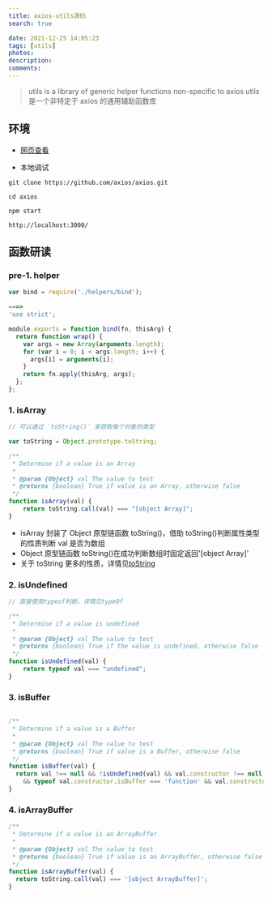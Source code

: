 ```yaml
---
title: axios-utils源码
search: true

date: 2021-12-25 14:05:23
tags: [utils]
photos:
description:
comments:
---
```


> utils is a library of generic helper functions non-specific to axios
> utils 是一个非特定于 axios 的通用辅助函数库

## 环境

-   [网页查看](https://github1s.com/axios/axios/blob/HEAD/CONTRIBUTING.md)

-   本地调试

```shell
git clone https://github.com/axios/axios.git

cd axios

npm start

http://localhost:3000/
```

## 函数研读

### pre-1\. helper

```js
var bind = require('./helpers/bind');

===>
'use strict';

module.exports = function bind(fn, thisArg) {
  return function wrap() {
    var args = new Array(arguments.length);
    for (var i = 0; i < args.length; i++) {
      args[i] = arguments[i];
    }
    return fn.apply(thisArg, args);
  };
};

```

### 1\. isArray

```js
// 可以通过 `toString()` 来获取每个对象的类型

var toString = Object.prototype.toString;

/**
 * Determine if a value is an Array
 *
 * @param {Object} val The value to test
 * @returns {boolean} True if value is an Array, otherwise false
 */
function isArray(val) {
    return toString.call(val) === "[object Array]";
}
```

-   isArray 封装了 Object 原型链函数 toString()，借助 toString()判断属性类型的性质判断 val 是否为数组
-   Object 原型链函数 toString()在成功判断数组时固定返回'[object Array]'
-   关于 toString 更多的性质，详情见[toString](../../JavaScript/toString.md)

### 2\. isUndefined

```js
// 直接使用typeof判断，详情见typeOf

/**
 * Determine if a value is undefined
 *
 * @param {Object} val The value to test
 * @returns {boolean} True if the value is undefined, otherwise false
 */
function isUndefined(val) {
    return typeof val === "undefined";
}
```

### 3\. isBuffer
```js

/**
 * Determine if a value is a Buffer
 *
 * @param {Object} val The value to test
 * @returns {boolean} True if value is a Buffer, otherwise false
 */
function isBuffer(val) {
  return val !== null && !isUndefined(val) && val.constructor !== null && !isUndefined(val.constructor)
    && typeof val.constructor.isBuffer === 'function' && val.constructor.isBuffer(val);
}
```

### 4\. isArrayBuffer

```js
/**
 * Determine if a value is an ArrayBuffer
 *
 * @param {Object} val The value to test
 * @returns {boolean} True if value is an ArrayBuffer, otherwise false
 */
function isArrayBuffer(val) {
  return toString.call(val) === '[object ArrayBuffer]';
}

```
